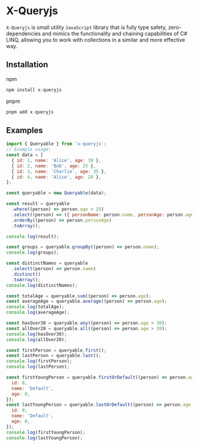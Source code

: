 # X-Queryjs

`X-Queryjs` is small utility `JavaScript` library that is fully type safety, zero-dependencies and mimics the functionality and chaining capabilities of C# LINQ, allowing you to work with collections in a similar and more effective way.

## Installation

npm

```js
npm install x-queryjs
```

pnpm

```js
pnpm add x-queryjs
```

## Examples

```js
import { Queryable } from 'x-queryjs';
// Example usage:
const data = [
  { id: 1, name: 'Alice', age: 30 },
  { id: 2, name: 'Bob', age: 25 },
  { id: 3, name: 'Charlie', age: 35 },
  { id: 4, name: 'Alice', age: 28 },
];

const queryable = new Queryable(data);

const result = queryable
  .where((person) => person.age > 25)
  .select((person) => ({ personName: person.name, personAge: person.age }))
  .orderBy((person) => person.personAge)
  .toArray();

console.log(result);

const groups = queryable.groupBy((person) => person.name);
console.log(groups);

const distinctNames = queryable
  .select((person) => person.name)
  .distinct()
  .toArray();
console.log(distinctNames);

const totalAge = queryable.sum((person) => person.age);
const averageAge = queryable.average((person) => person.age);
console.log(totalAge);
console.log(averageAge);

const hasOver30 = queryable.any((person) => person.age > 30);
const allOver20 = queryable.all((person) => person.age > 20);
console.log(hasOver30);
console.log(allOver20);

const firstPerson = queryable.first();
const lastPerson = queryable.last();
console.log(firstPerson);
console.log(lastPerson);

const firstYoungPerson = queryable.firstOrDefault((person) => person.age < 20, {
  id: 0,
  name: 'Default',
  age: 0,
});
const lastYoungPerson = queryable.lastOrDefault((person) => person.age < 20, {
  id: 0,
  name: 'Default',
  age: 0,
});
console.log(firstYoungPerson);
console.log(lastYoungPerson);
```
